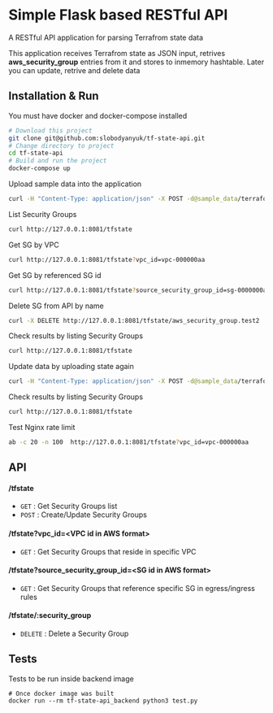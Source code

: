# Simple Flask based RESTful API
A RESTful API application for parsing Terrafrom state data

This application receives Terrafrom state as JSON input, retrives **aws_security_group** entries from it and stores to inmemory hashtable.
Later you can update, retrive and delete data

## Installation & Run
You must have docker and docker-compose installed

```bash
# Download this project
git clone git@github.com:slobodyanyuk/tf-state-api.git
# Change directory to project
cd tf-state-api
# Build and run the project
docker-compose up 
```

Upload sample data into the application
```bash
curl -H "Content-Type: application/json" -X POST -d@sample_data/terraform_test.tfstate http://127.0.0.1:8081/tfstate
```
List Security Groups
```bash
curl http://127.0.0.1:8081/tfstate
```
Get SG by VPC
```bash
curl http://127.0.0.1:8081/tfstate?vpc_id=vpc-000000aa
```
Get SG by referenced SG id
```bash
curl http://127.0.0.1:8081/tfstate?source_security_group_id=sg-0000000ab
```
Delete SG from API by name
```bash
curl -X DELETE http://127.0.0.1:8081/tfstate/aws_security_group.test2
```
Check results by listing Security Groups
```bash
curl http://127.0.0.1:8081/tfstate
```
Update data by uploading state again
```bash
curl -H "Content-Type: application/json" -X POST -d@sample_data/terraform_test.tfstate http://127.0.0.1:8081/tfstate
```
Check results by listing Security Groups
```bash
curl http://127.0.0.1:8081/tfstate
```
Test Nginx rate limit
```bash
ab -c 20 -n 100  http://127.0.0.1:8081/tfstate?vpc_id=vpc-000000aa
```

## API

#### /tfstate
* `GET` : Get Security Groups list
* `POST` : Create/Update Security Groups

#### /tfstate?vpc_id=\<VPC id in AWS format\>
* `GET` : Get Security Groups that reside in specific VPC

#### /tfstate?source_security_group_id=\<SG id in AWS format\>
* `GET` : Get Security Groups that reference specific SG in egress/ingress rules

#### /tfstate/:security_group
* `DELETE` : Delete a Security Group

## Tests
Tests to be run inside backend image
```
# Once docker image was built
docker run --rm tf-state-api_backend python3 test.py
```
